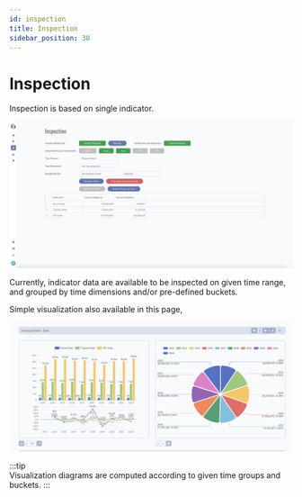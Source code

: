 ```yaml
---
id: inspection
title: Inspection  
sidebar_position: 30
---
```


# Inspection

Inspection is based on single indicator.

![Inspection](images/inspection.png)

Currently, indicator data are available to be inspected on given time range, and grouped by time dimensions and/or pre-defined buckets.

Simple visualization also available in this page,

![Visualization](images/inspection-visualization.png)

:::tip  
Visualization diagrams are computed according to given time groups and buckets.
:::